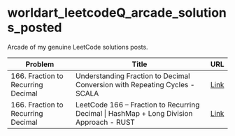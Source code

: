 # worldart_leetcodeQ_arcade_solutions_posted
Arcade of my genuine LeetCode solutions posts.



| Problem                         | Title                                                                                                  | URL                                                                                                                                                                                  |
|---------------------------------|--------------------------------------------------------------------------------------------------------|--------------------------------------------------------------------------------------------------------------------------------------------------------------------------------------|
| 166. Fraction to Recurring Decimal | Understanding Fraction to Decimal Conversion with Repeating Cycles - SCALA                              |  [  Link  ](https://leetcode.com/problems/fraction-to-recurring-decimal/solutions/7066600/understanding-fraction-to-decimal-conversion-with-repeating-cycles-scala/)                     |
| 166. Fraction to Recurring Decimal | LeetCode 166 – Fraction to Recurring Decimal \| HashMap + Long Division Approach - RUST                  |  [  Link  ](https://leetcode.com/problems/fraction-to-recurring-decimal/solutions/7070601/leetcode-166-fraction-to-recurring-decim-baab/)                                                |

